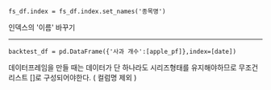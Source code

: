 

```
fs_df.index = fs_df.index.set_names('종목명')

```


인덱스의 '이름' 바꾸기

---

```
backtest_df = pd.DataFrame({'사과 개수':[apple_pf]},index=[date])
```

데이터프레임을 만들 때는 데이터가 단 하나라도 시리즈형태를 유지해야하므로 무조건 리스트 []로 구성되어야한다. ( 컬럼명 제외 )
